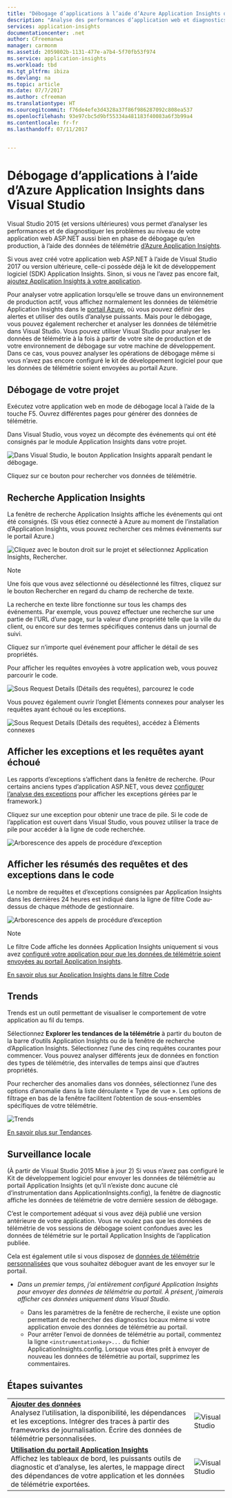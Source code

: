 ```yaml
---
title: "Débogage d’applications à l’aide d’Azure Application Insights dans Visual Studio | Microsoft Docs"
description: "Analyse des performances d’application web et diagnostics en phase de débogage et de production."
services: application-insights
documentationcenter: .net
author: CFreemanwa
manager: carmonm
ms.assetid: 2059802b-1131-477e-a7b4-5f70fb53f974
ms.service: application-insights
ms.workload: tbd
ms.tgt_pltfrm: ibiza
ms.devlang: na
ms.topic: article
ms.date: 07/7/2017
ms.author: cfreeman
ms.translationtype: HT
ms.sourcegitcommit: f76de4efe3d4328a37f86f986287092c808ea537
ms.openlocfilehash: 93e97cbc5d9bf55334a481183f40083a6f3b99a4
ms.contentlocale: fr-fr
ms.lasthandoff: 07/11/2017


---
```

# <a name="debug-your-applications-with-azure-application-insights-in-visual-studio"></a>Débogage d’applications à l’aide d’Azure Application Insights dans Visual Studio
Visual Studio 2015 (et versions ultérieures) vous permet d’analyser les performances et de diagnostiquer les problèmes au niveau de votre application web ASP.NET aussi bien en phase de débogage qu’en production, à l’aide des données de télémétrie [d’Azure Application Insights](app-insights-overview.md).

Si vous avez créé votre application web ASP.NET à l’aide de Visual Studio 2017 ou version ultérieure, celle-ci possède déjà le kit de développement logiciel (SDK) Application Insights. Sinon, si vous ne l’avez pas encore fait, [ajoutez Application Insights à votre application](app-insights-asp-net.md).

Pour analyser votre application lorsqu’elle se trouve dans un environnement de production actif, vous affichez normalement les données de télémétrie Application Insights dans le [portail Azure](https://portal.azure.com), où vous pouvez définir des alertes et utiliser des outils d’analyse puissants. Mais pour le débogage, vous pouvez également rechercher et analyser les données de télémétrie dans Visual Studio. Vous pouvez utiliser Visual Studio pour analyser les données de télémétrie à la fois à partir de votre site de production et de votre environnement de débogage sur votre machine de développement. Dans ce cas, vous pouvez analyser les opérations de débogage même si vous n’avez pas encore configuré le kit de développement logiciel pour que les données de télémétrie soient envoyées au portail Azure. 

## <a name="run"></a> Débogage de votre projet
Exécutez votre application web en mode de débogage local à l’aide de la touche F5. Ouvrez différentes pages pour générer des données de télémétrie.

Dans Visual Studio, vous voyez un décompte des événements qui ont été consignés par le module Application Insights dans votre projet.

![Dans Visual Studio, le bouton Application Insights apparaît pendant le débogage.](./media/app-insights-visual-studio/appinsights-09eventcount.png)

Cliquez sur ce bouton pour rechercher vos données de télémétrie. 

## <a name="application-insights-search"></a>Recherche Application Insights
La fenêtre de recherche Application Insights affiche les événements qui ont été consignés. (Si vous étiez connecté à Azure au moment de l’installation d’Application Insights, vous pouvez rechercher ces mêmes événements sur le portail Azure.)

![Cliquez avec le bouton droit sur le projet et sélectionnez Application Insights, Rechercher.](./media/app-insights-visual-studio/34.png)

> [!NOTE] 
> Une fois que vous avez sélectionné ou désélectionné les filtres, cliquez sur le bouton Rechercher en regard du champ de recherche de texte.
>

La recherche en texte libre fonctionne sur tous les champs des événements. Par exemple, vous pouvez effectuer une recherche sur une partie de l’URL d’une page, sur la valeur d’une propriété telle que la ville du client, ou encore sur des termes spécifiques contenus dans un journal de suivi.

Cliquez sur n’importe quel événement pour afficher le détail de ses propriétés.

Pour afficher les requêtes envoyées à votre application web, vous pouvez parcourir le code.

![Sous Request Details (Détails des requêtes), parcourez le code](./media/app-insights-visual-studio/31.png)

Vous pouvez également ouvrir l’onglet Éléments connexes pour analyser les requêtes ayant échoué ou les exceptions.

![Sous Request Details (Détails des requêtes), accédez à Éléments connexes](./media/app-insights-visual-studio/41.png)

## <a name="view-exceptions-and-failed-requests"></a>Afficher les exceptions et les requêtes ayant échoué
Les rapports d’exceptions s’affichent dans la fenêtre de recherche. (Pour certains anciens types d’application ASP.NET, vous devez [configurer l’analyse des exceptions](app-insights-asp-net-exceptions.md) pour afficher les exceptions gérées par le framework.)

Cliquez sur une exception pour obtenir une trace de pile. Si le code de l’application est ouvert dans Visual Studio, vous pouvez utiliser la trace de pile pour accéder à la ligne de code recherchée.

![Arborescence des appels de procédure d’exception](./media/app-insights-visual-studio/17.png)

## <a name="view-request-and-exception-summaries-in-the-code"></a>Afficher les résumés des requêtes et des exceptions dans le code
Le nombre de requêtes et d’exceptions consignées par Application Insights dans les dernières 24 heures est indiqué dans la ligne de filtre Code au-dessus de chaque méthode de gestionnaire.

![Arborescence des appels de procédure d’exception](./media/app-insights-visual-studio/21.png)

> [!NOTE] 
> Le filtre Code affiche les données Application Insights uniquement si vous avez [configuré votre application pour que les données de télémétrie soient envoyées au portail Application Insights](app-insights-asp-net.md).
>

[En savoir plus sur Application Insights dans le filtre Code](app-insights-visual-studio-codelens.md)

## <a name="trends"></a>Trends
Trends est un outil permettant de visualiser le comportement de votre application au fil du temps. 

Sélectionnez **Explorer les tendances de la télémétrie** à partir du bouton de la barre d’outils Application Insights ou de la fenêtre de recherche d’Application Insights. Sélectionnez l’une des cinq requêtes courantes pour commencer. Vous pouvez analyser différents jeux de données en fonction des types de télémétrie, des intervalles de temps ainsi que d’autres propriétés. 

Pour rechercher des anomalies dans vos données, sélectionnez l’une des options d’anomalie dans la liste déroulante « Type de vue ». Les options de filtrage en bas de la fenêtre facilitent l’obtention de sous-ensembles spécifiques de votre télémétrie.

![Trends](./media/app-insights-visual-studio/51.png)

[En savoir plus sur Tendances](app-insights-visual-studio-trends.md).

## <a name="local-monitoring"></a>Surveillance locale
(À partir de Visual Studio 2015 Mise à jour 2) Si vous n’avez pas configuré le Kit de développement logiciel pour envoyer les données de télémétrie au portail Application Insights (et qu’il n’existe donc aucune clé d’instrumentation dans ApplicationInsights.config), la fenêtre de diagnostic affiche les données de télémétrie de votre dernière session de débogage. 

C’est le comportement adéquat si vous avez déjà publié une version antérieure de votre application. Vous ne voulez pas que les données de télémétrie de vos sessions de débogage soient confondues avec les données de télémétrie sur le portail Application Insights de l’application publiée.

Cela est également utile si vous disposez de [données de télémétrie personnalisées](app-insights-api-custom-events-metrics.md) que vous souhaitez déboguer avant de les envoyer sur le portail.

* *Dans un premier temps, j’ai entièrement configuré Application Insights pour envoyer des données de télémétrie au portail. À présent, j’aimerais afficher ces données uniquement dans Visual Studio.*
  
  * Dans les paramètres de la fenêtre de recherche, il existe une option permettant de rechercher des diagnostics locaux même si votre application envoie des données de télémétrie au portail.
  * Pour arrêter l’envoi de données de télémétrie au portail, commentez la ligne `<instrumentationkey>...` du fichier ApplicationInsights.config. Lorsque vous êtes prêt à envoyer de nouveau les données de télémétrie au portail, supprimez les commentaires.


## <a name="next-steps"></a>Étapes suivantes
|  |  |
| --- | --- |
| **[Ajouter des données](app-insights-asp-net-more.md)**<br/>Analysez l’utilisation, la disponibilité, les dépendances et les exceptions. Intégrer des traces à partir des frameworks de journalisation. Écrire des données de télémétrie personnalisées. |![Visual Studio](./media/app-insights-visual-studio/64.png) |
| **[Utilisation du portail Application Insights](app-insights-dashboards.md)**<br/>Affichez les tableaux de bord, les puissants outils de diagnostic et d’analyse, les alertes, le mappage direct des dépendances de votre application et les données de télémétrie exportées. |![Visual Studio](./media/app-insights-visual-studio/62.png) |



